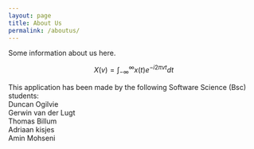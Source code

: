 ```yaml
---
layout: page
title: About Us
permalink: /aboutus/
---
```


Some information about us here.

$$ X(v) = \int_{-\infty}^{\infty} x(t) e^{-i 2 \pi v t}dt  $$

This application has been made by the following Software Science (Bsc) students:<br>
Duncan Ogilvie<br>
Gerwin van der Lugt<br>
Thomas Billum<br>
Adriaan kisjes<br>
Amin Mohseni<br>

